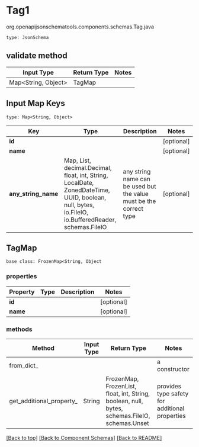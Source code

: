 # Tag1
org.openapijsonschematools.components.schemas.Tag.java
```
type: JsonSchema
```

## validate method
| Input Type | Return Type | Notes |
| ---------- | ----------- | ----- |
| Map<String, Object> | TagMap | |

## Input Map Keys
```
type: Map<String, Object>
```
Key | Type |  Description | Notes
------------ | ------------- | ------------- | -------------
**id** |  |  | [optional]
**name** |  |  | [optional]
**any_string_name** | Map, List, decimal.Decimal, float, int, String, LocalDate, ZonedDateTime, UUID, boolean, null, bytes, io.FileIO, io.BufferedReader, schemas.FileIO | any string name can be used but the value must be the correct type | [optional]

## TagMap
```
base class: FrozenMap<String, Object
```

### properties
Property | Type | Description | Notes
-------- | ---- | ----------- | -----
**id** |  |  | [optional]
**name** |  |  | [optional]

### methods
Method | Input Type | Return Type | Notes
------ | ---------- | ----------- | ------
from_dict_ |  |  | a constructor
get_additional_property_ | String | FrozenMap, FrozenList, float, int, String, boolean, null, bytes, schemas.FileIO, schemas.Unset | provides type safety for additional properties

[[Back to top]](#top) [[Back to Component Schemas]](../../../README.md#Component-Schemas) [[Back to README]](../../../README.md)
